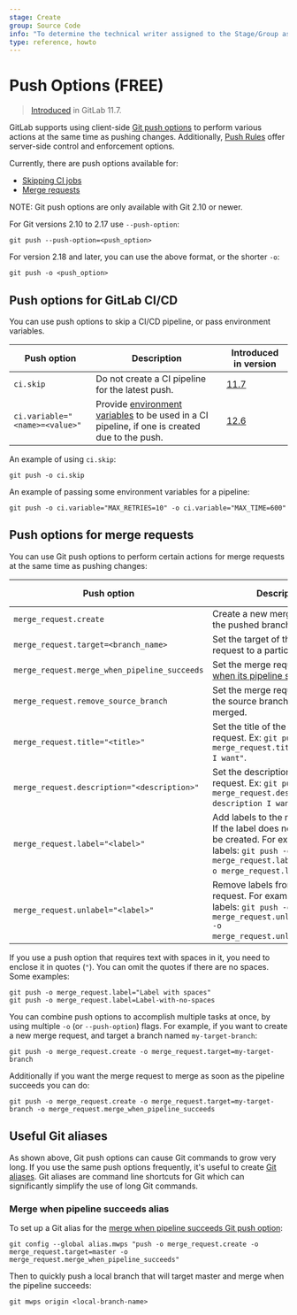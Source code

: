 ```yaml
---
stage: Create
group: Source Code
info: "To determine the technical writer assigned to the Stage/Group associated with this page, see https://about.gitlab.com/handbook/engineering/ux/technical-writing/#assignments"
type: reference, howto
---
```


# Push Options **(FREE)**

> [Introduced](https://gitlab.com/gitlab-org/gitlab-foss/-/merge_requests/15643) in GitLab 11.7.

GitLab supports using client-side [Git push options](https://git-scm.com/docs/git-push#Documentation/git-push.txt--oltoptiongt)
to perform various actions at the same time as pushing changes. Additionally, [Push Rules](../../push_rules/push_rules.md) offer server-side control and enforcement options.

Currently, there are push options available for:

- [Skipping CI jobs](#push-options-for-gitlab-cicd)
- [Merge requests](#push-options-for-merge-requests)

NOTE:
Git push options are only available with Git 2.10 or newer.

For Git versions 2.10 to 2.17 use `--push-option`:

```shell
git push --push-option=<push_option>
```

For version 2.18 and later, you can use the above format, or the shorter `-o`:

```shell
git push -o <push_option>
```

## Push options for GitLab CI/CD

You can use push options to skip a CI/CD pipeline, or pass environment variables.

| Push option                    | Description                                                                                 | Introduced in version |
| ------------------------------ | ------------------------------------------------------------------------------------------- |---------------------- |
| `ci.skip`                      | Do not create a CI pipeline for the latest push.                                            | [11.7](https://gitlab.com/gitlab-org/gitlab-foss/-/merge_requests/15643) |
| `ci.variable="<name>=<value>"` | Provide [environment variables](../../ci/variables/README.md) to be used in a CI pipeline, if one is created due to the push. | [12.6](https://gitlab.com/gitlab-org/gitlab/-/issues/27983) |

An example of using `ci.skip`:

```shell
git push -o ci.skip
```

An example of passing some environment variables for a pipeline:

```shell
git push -o ci.variable="MAX_RETRIES=10" -o ci.variable="MAX_TIME=600"
```

## Push options for merge requests

You can use Git push options to perform certain actions for merge requests at the same
time as pushing changes:

| Push option                                  | Description                                                                                                     | Introduced in version |
| -------------------------------------------- | --------------------------------------------------------------------------------------------------------------- | --------------------- |
| `merge_request.create`                       | Create a new merge request for the pushed branch.                                                               | [11.10](https://gitlab.com/gitlab-org/gitlab-foss/-/merge_requests/26752) |
| `merge_request.target=<branch_name>`         | Set the target of the merge request to a particular branch.                                                     | [11.10](https://gitlab.com/gitlab-org/gitlab-foss/-/merge_requests/26752) |
| `merge_request.merge_when_pipeline_succeeds` | Set the merge request to [merge when its pipeline succeeds](merge_requests/merge_when_pipeline_succeeds.md).    | [11.10](https://gitlab.com/gitlab-org/gitlab-foss/-/merge_requests/26752) |
| `merge_request.remove_source_branch`         | Set the merge request to remove the source branch when it's merged.                                             | [12.2](https://gitlab.com/gitlab-org/gitlab-foss/-/issues/64320)          |
| `merge_request.title="<title>"`              | Set the title of the merge request. Ex: `git push -o merge_request.title="The title I want"`.                   | [12.2](https://gitlab.com/gitlab-org/gitlab-foss/-/issues/64320)          |
| `merge_request.description="<description>"`  | Set the description of the merge request. Ex: `git push -o merge_request.description="The description I want"`. | [12.2](https://gitlab.com/gitlab-org/gitlab-foss/-/issues/64320)          |
| `merge_request.label="<label>"`              | Add labels to the merge request. If the label does not exist, it will be created. For example, for two labels: `git push -o merge_request.label="label1" -o merge_request.label="label2"`. | [12.3](https://gitlab.com/gitlab-org/gitlab-foss/-/merge_requests/31831) |
| `merge_request.unlabel="<label>"`            | Remove labels from the merge request. For example, for two labels: `git push -o merge_request.unlabel="label1" -o merge_request.unlabel="label2"`. | [12.3](https://gitlab.com/gitlab-org/gitlab-foss/-/merge_requests/31831) |

If you use a push option that requires text with spaces in it, you need to enclose it
in quotes (`"`). You can omit the quotes if there are no spaces. Some examples:

```shell
git push -o merge_request.label="Label with spaces"
git push -o merge_request.label=Label-with-no-spaces
```

You can combine push options to accomplish multiple tasks at once, by using
multiple `-o` (or `--push-option`) flags. For example, if you want to create a new
merge request, and target a branch named `my-target-branch`:

```shell
git push -o merge_request.create -o merge_request.target=my-target-branch
```

Additionally if you want the merge request to merge as soon as the pipeline succeeds you can do:

```shell
git push -o merge_request.create -o merge_request.target=my-target-branch -o merge_request.merge_when_pipeline_succeeds
```

## Useful Git aliases

As shown above, Git push options can cause Git commands to grow very long. If
you use the same push options frequently, it's useful to create [Git
aliases](https://git-scm.com/book/en/v2/Git-Basics-Git-Aliases). Git aliases
are command line shortcuts for Git which can significantly simplify the use of
long Git commands.

### Merge when pipeline succeeds alias

To set up a Git alias for the [merge when pipeline succeeds Git push
option](#push-options-for-merge-requests):

```shell
git config --global alias.mwps "push -o merge_request.create -o merge_request.target=master -o merge_request.merge_when_pipeline_succeeds"
```

Then to quickly push a local branch that will target master and merge when the
pipeline succeeds:

```shell
git mwps origin <local-branch-name>
```
